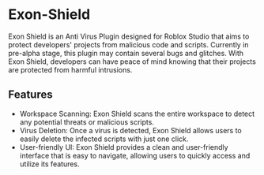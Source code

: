 # Exon-Shield

Exon Shield is an Anti Virus Plugin designed for Roblox Studio that aims to protect developers' projects from malicious code and scripts. Currently in pre-alpha stage, this plugin may contain several bugs and glitches. With Exon Shield, developers can have peace of mind knowing that their projects are protected from harmful intrusions.

## Features
- Workspace Scanning: Exon Shield scans the entire workspace to detect any potential threats or malicious scripts.
- Virus Deletion: Once a virus is detected, Exon Shield allows users to easily delete the infected scripts with just one click.
- User-friendly UI: Exon Shield provides a clean and user-friendly interface that is easy to navigate, allowing users to quickly access and utilize its features.
